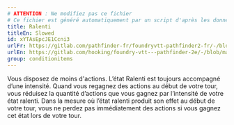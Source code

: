 ```yaml
---
# ATTENTION : Ne modifiez pas ce fichier
# Ce fichier est généré automatiquement par un script d'après les données du module Foundry VTT officiel et de sa traduction
title: Ralenti
titleEn: Slowed
id: xYTAsEpcJE1Ccni3
urlFr: https://gitlab.com/pathfinder-fr/foundryvtt-pathfinder2-fr/-/blob/master/data/classes/xYTAsEpcJE1Ccni3.htm
urlEn: https://gitlab.com/hooking/foundry-vtt---pathfinder-2e/-/blob/master/packs/data/classes.db/slowed.json
group: conditionitems
---
```

Vous disposez de moins d'actions. L’état Ralenti est toujours accompagné d’une intensité. Quand vous regagnez des actions au début de votre tour, vous réduisez la quantité d’actions que vous gagnez par l’intensité de votre état ralenti. Dans la mesure où l’état ralenti produit son effet au début de votre tour, vous ne perdez pas immédiatement des actions si vous gagnez cet état lors de votre tour.


